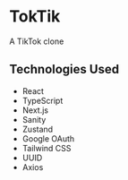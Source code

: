 # TokTik

A TikTok clone

## Technologies Used

* React
* TypeScript
* Next.js
* Sanity
* Zustand
* Google OAuth
* Tailwind CSS
* UUID
* Axios